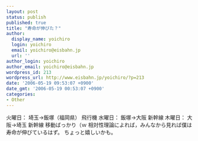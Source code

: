 ```yaml
---
layout: post
status: publish
published: true
title: "寿命が伸びた？"
author:
  display_name: yoichiro
  login: yoichiro
  email: yoichiro@eisbahn.jp
  url: ''
author_login: yoichiro
author_email: yoichiro@eisbahn.jp
wordpress_id: 213
wordpress_url: http://www.eisbahn.jp/yoichiro/?p=213
date: '2006-05-19 09:53:07 +0900'
date_gmt: '2006-05-19 00:53:07 +0900'
categories:
- Other
---
```


火曜日： 埼玉→飯塚（福岡県） 飛行機
水曜日： 飯塚→大阪 新幹線
木曜日： 大阪→埼玉 新幹線
移動ばっかり（ｗ
相対性理論によれば，みんなから見れば僕は寿命が伸びているはず。
ちょっと嬉しいかも。
